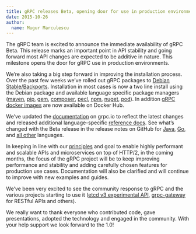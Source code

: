 ```yaml
---
title: gRPC releases Beta, opening door for use in production environments
date: 2015-10-26
author:
  name: Mugur Marculescu
---
```


The gRPC team is excited to announce the immediate availability of gRPC Beta. This release marks an important point in API stability and going forward most API changes are expected to be additive in nature. This milestone opens the door for gRPC use in production environments.

We’re also taking a big step forward in improving the installation process. Over the past few weeks we’ve rolled out gRPC packages to <a href="https://packages.debian.org/jessie-backports/libgrpc0">Debian Stable/Backports</a>. Installation in most cases is now a two line install using the Debian package and available language specific package managers (<a href="https://search.maven.org/#artifactdetails%7Cio.grpc%7Cgrpc-core%7C0.9.0%7Cjar">maven</a>, <a href="https://pypi.python.org/pypi/grpcio">pip</a>, <a href="https://rubygems.org/gems/grpc">gem</a>, <a href="https://packagist.org/packages/grpc/grpc">composer</a>, <a href="https://pecl.php.net/package/gRPC">pecl</a>, <a href="https://www.npmjs.com/package/grpc">npm</a>, <a href="https://www.nuget.org/packages/Grpc/">nuget</a>, [pod](https://cocoapods.org/pods/gRPC)). In addition [gRPC docker images](https://hub.docker.com/r/grpc) are now available on Docker Hub.


We’ve updated the [documentation](/docs/) on grpc.io to reflect the latest changes and released additional language-specific [reference docs](/docs/languages/). See what’s changed with the Beta release in the release notes on GitHub for [Java](https://github.com/grpc/grpc-java/releases/tag/v0.9.0), [Go](https://godoc.org/google.golang.org/grpc), and [all other](https://github.com/grpc/grpc/releases/tag/release-0_11_0) languages.

In keeping in line with our [principles](../principles/) and goal to enable highly performant and scalable APIs and microservices on top of HTTP/2, in the coming months, the focus of the gRPC project will be to keep improving performance and stability and adding carefully chosen features for production use cases. Documentation will also be clarified and will continue to improve with new examples and guides.


We’ve been very excited to see the community response to gRPC and the various projects starting to use it ([etcd v3 experimental API](https://coreos.com/blog/etcd-2.2), [grpc-gateway](https://github.com/gengo/grpc-gateway) for RESTful APIs and others).

We really want to thank everyone who contributed code, gave presentations, adopted the technology and engaged in the community. With your help support we look forward to the 1.0!
